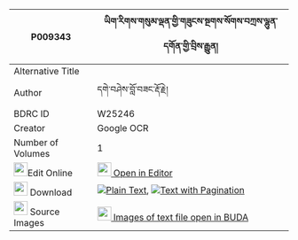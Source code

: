 |P009343|ཡིག་རིགས་གསུམ་ལྡན་གྱི་གཟུངས་སྔགས་སོགས་བཀྲས་ལྷུན་དགོན་གྱི་བྲིས་རྒྱུན། 
| --- | --- 
|Alternative Title |
|Author| དགེ་བཤེས་བློ་བཟང་རྡོ་རྗེ།
|BDRC ID | W25246
|Creator | Google OCR
|Number of Volumes| 1
|<img width="25" src="https://img.icons8.com/color/25/000000/edit-property.png">Edit Online| [<img width="25" src="https://avatars.githubusercontent.com/u/45091458?s=200&v=4"> Open in Editor](http://editor.openpecha.org/P009343)
|<img width="25" src="https://img.icons8.com/fluent/48/000000/download-2.png"/>  Download | [![](https://img.icons8.com/color/20/000000/txt.png)Plain Text](https://github.com/Openpecha/P009343/releases/download/v1/yikrik_sum_den_gyi_zungngak_so_plain_P009343.zip), [![](https://img.icons8.com/color/20/000000/txt.png)Text with Pagination](https://github.com/Openpecha/P009343/releases/download/v1/yikrik_sum_den_gyi_zungngak_so_pages_P009343.zip)
|<img width="25" src="https://img.icons8.com/plasticine/100/000000/pictures-folder.png"/>  Source Images | [<img width="25" src="https://library.bdrc.io/icons/BUDA-small.svg"> Images of text file open in BUDA](https://library.bdrc.io/show/bdr:W25246)